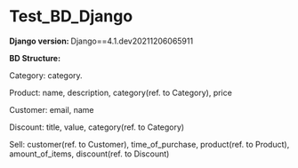 # Test_BD_Django
<b>Django version: </b>Django==4.1.dev20211206065911


<b>BD Structure: </b>

Category: category. 

Product: name, description, category(ref. to Category), price

Customer: email, name

Discount: title, value, category(ref. to Category)

Sell: customer(ref. to Customer), time_of_purchase, product(ref. to Product), amount_of_items, discount(ref. to Discount)
